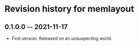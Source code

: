 # Revision history for memlayout

## 0.1.0.0 -- 2021-11-17

* First version. Released on an unsuspecting world.
